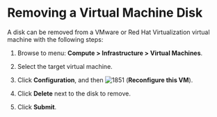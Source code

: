 # Removing a Virtual Machine Disk

A disk can be removed from a VMware or Red Hat Virtualization virtual
machine with the following steps:

1.  Browse to menu: **Compute > Infrastructure > Virtual Machines**.

2.  Select the target virtual machine.

3.  Click **Configuration**, and then
    ![1851](../images/1851.png) (**Reconfigure this VM**).

4.  Click **Delete** next to the disk to remove.

5.  Click **Submit**.
